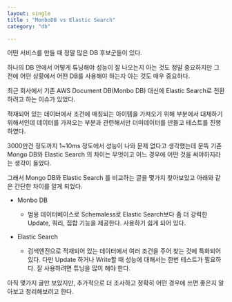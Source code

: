 ```yaml
---
layout: single
title : "MonboDB vs Elastic Search"
category: "db"

---
```


어떤 서비스를 만들 때 정말 많은 DB 후보군들이 있다.

하나의 DB 안에서 어떻게 튜닝해야 성능이 잘 나오는지 아는 것도 정말 중요하지만 그 전에 어떤 상황에서 어떤 DB를 사용해야 하는지 아는 것도 매우 중요하다.

최근 회사에서 기존 AWS Document DB(Monbo DB) 대신에 Elastic Search로 전환하려고 하는 이슈가 있었다.

적재되어 있는 데이터에서 조건에 매칭되는 아이템을 가져오기 위해 부분에서 대체하기 위해서인데 데이터를 가져오는 부분과 관련해서만 더미데이터를 만들고 테스트를 진행하였다. 

3000만건 정도까지 1~10ms 정도에서 성능이 나와 문제 없다고 생각했는데 문뜩 기존 Mongo DB와 Elastic Search 의 차이는 무엇이고 어느 경우에 어떤 것을 써야하지라는 생각이 들었다.

그래서 Mongo DB와 Elastic Search 를 비교하는 글을 몇가지 찾아보았고 아래와 같은 간단한 차이를 알게 되었다.

- Monbo DB
  - 범용  데이터베이스로 Schemaless로 Elastic Search보다 좀 더 강력한 Update, 쿼리, 집합 기능을 제공한다. 사용하기 쉽게 되어 있다.

- Elastic Search 
  - 검색엔진으로 적재되어 있는 데이터에서 여러 조건을 주어 찾는 것에 특화되어 있다. 다만 Update 하거나 Write할 때 성능에 대해서는 한번 테스트가 필요하다. 잘 사용하려면 튜닝을 많이 해야 한다.

아직 몇가지 글만 보았지만, 추가적으로 더 조사하고 정확히 어떤 경우에 쓰면 좋은지 알아보고 정리해보려고 한다.





